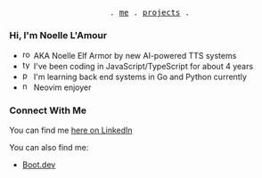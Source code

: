 <p align="center">
  <samp>
    .
    <a href="https://ellielle.github.io">me</a> .
    <a href="https://ellielle.github.io/projects">projects</a> .
  </samp>
</p>

### Hi, I'm Noelle L'Amour

- <img src="https://cdn.simpleicons.org/roll20/pink" height="16" alt="roll20 logo" /> AKA Noelle Elf Armor by new AI-powered TTS systems
- <img src="https://cdn.simpleicons.org/typescript" height="16" alt="typescript logo" /> I've been coding in JavaScript/TypeScript for about 4 years
- <img src="https://cdn.simpleicons.org/python" height="16" alt="python logo" /> I'm learning back end systems in Go and Python currently
- <img src="https://cdn.simpleicons.org/neovim" height="16" alt="neovim logo" /> Neovim enjoyer

### Connect With Me


You can find me [here on LinkedIn](https://www.linkedin.com/in/nlamour/)

You can also find me:
- [Boot.dev](https://www.boot.dev/u/ellielle)
